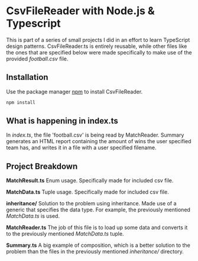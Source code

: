 # CsvFileReader with Node.js & Typescript
This is part of a series of small projects I did in an effort to learn TypeScript design patterns. CsvFileReader.ts is entirely reusable, while other files like the ones that are specified below were made specifically to make use of the provided *football.csv* file.

## Installation

Use the package manager [npm](https://nodejs.org/en/)  to install CsvFileReader.

```bash
npm install
```

## What is happening in index.ts
In *index.ts*, the file 'football.csv' is being read by MatchReader. Summary generates an HTML report containing the amount of wins the user specified team has, and writes it in a file with a user specified filename.

## Project Breakdown

**MatchResult.ts**
Enum usage. Specifically made for included csv file.

**MatchData.ts**
Tuple usage. Specifically made for included csv file.

**inheritance/**
Solution to the problem using inheritance. Made use of a generic that specifies the data type. For example, the previously mentioned *MatchData.ts* is used.

**MatchReader.ts**
The job of this file is to load up some data and converts it to the previously mentioned *MatchData.ts* tuple. 

**Summary.ts**
A big example of composition, which is a better solution to the problem than the files in the previously mentioned *inheritance/* directory.